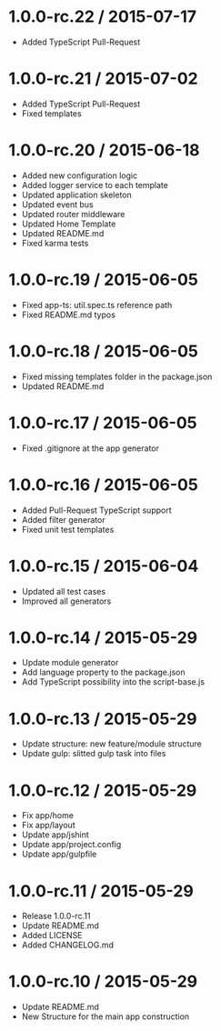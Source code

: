 1.0.0-rc.22 / 2015-07-17
==================

  * Added TypeScript Pull-Request


1.0.0-rc.21 / 2015-07-02
==================

  * Added TypeScript Pull-Request
  * Fixed templates
  
1.0.0-rc.20 / 2015-06-18
==================

  * Added new configuration logic
  * Added logger service to each template
  * Updated application skeleton
  * Updated event bus
  * Updated router middleware
  * Updated Home Template
  * Updated README.md
  * Fixed karma tests
  
1.0.0-rc.19 / 2015-06-05
==================

  * Fixed app-ts: util.spec.ts reference path
  * Fixed README.md typos
  
1.0.0-rc.18 / 2015-06-05
==================

  * Fixed missing templates folder in the package.json
  * Updated README.md
  
1.0.0-rc.17 / 2015-06-05
==================

  * Fixed .gitignore at the app generator
  
1.0.0-rc.16 / 2015-06-05
==================

  * Added Pull-Request TypeScript support
  * Added filter generator
  * Fixed unit test templates

1.0.0-rc.15 / 2015-06-04
==================

  * Updated all test cases
  * Improved all generators
  
1.0.0-rc.14 / 2015-05-29
==================

  * Update module generator
  * Add language property to the package.json
  * Add TypeScript possibility into the script-base.js
  
1.0.0-rc.13 / 2015-05-29
==================

  * Update structure: new feature/module structure
  * Update gulp: slitted gulp task into files

  
1.0.0-rc.12 / 2015-05-29
==================

  * Fix app/home
  * Fix app/layout
  * Update app/jshint
  * Update app/project.config
  * Update app/gulpfile
  
  
  1.0.0-rc.11 / 2015-05-29
==================

  * Release 1.0.0-rc.11
  * Update README.md
  * Added LICENSE
  * Added CHANGELOG.md
  
1.0.0-rc.10 / 2015-05-29
==================

  * Update README.md
  * New Structure for the main app construction
